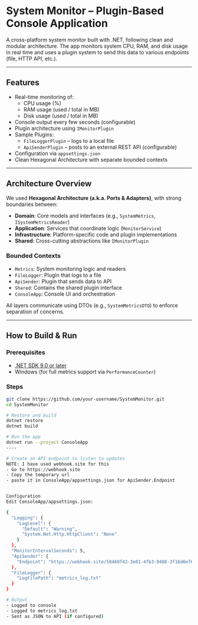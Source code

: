 # System Monitor – Plugin-Based Console Application

A cross-platform system monitor built with .NET, following clean and modular architecture. The app monitors system CPU, RAM, and disk usage in real time and uses a plugin system to send this data to various endpoints (file, HTTP API, etc.).

---

## Features

- Real-time monitoring of:
  - CPU usage (%)
  - RAM usage (used / total in MB)
  - Disk usage (used / total in MB)
- Console output every few seconds (configurable)
- Plugin architecture using `IMonitorPlugin`
- Sample Plugins:
  - `FileLoggerPlugin` – logs to a local file
  - `ApiSenderPlugin` – posts to an external REST API (configurable)
- Configuration via `appsettings.json`
- Clean Hexagonal Architecture with separate bounded contexts

---

## Architecture Overview

We used **Hexagonal Architecture (a.k.a. Ports & Adapters)**, with strong boundaries between:

- **Domain**: Core models and interfaces (e.g., `SystemMetrics`, `ISystemMetricsReader`)
- **Application**: Services that coordinate logic (`MonitorService`)
- **Infrastructure**: Platform-specific code and plugin implementations
- **Shared**: Cross-cutting abstractions like `IMonitorPlugin`

### Bounded Contexts

- `Metrics`: System monitoring logic and readers
- `FileLogger`: Plugin that logs to a file
- `ApiSender`: Plugin that sends data to API
- `Shared`: Contains the shared plugin interface
- `ConsoleApp`: Console UI and orchestration

All layers communicate using DTOs (e.g., `SystemMetricsDTO`) to enforce separation of concerns.

---

## How to Build & Run

### Prerequisites

- [.NET SDK 9.0 or later](https://dotnet.microsoft.com)
- Windows (for full metrics support via `PerformanceCounter`)

### Steps

```bash
git clone https://github.com/your-username/SystemMonitor.git
cd SystemMonitor

# Restore and build
dotnet restore
dotnet build

# Run the app
dotnet run --project ConsoleApp
----

# Create an API endpoint to listen to updates
NOTE: I have used webhook.site for this
- Go to https://webhook.site
- Copy the temporary url
- paste it in ConsoleApp/appsettings.json for ApiSender.Endpoint


Configuration
Edit ConsoleApp/appsettings.json:

{
  "Logging": {
    "LogLevel": {
      "Default": "Warning",
      "System.Net.Http.HttpClient": "None"
    }
  },
  "MonitorIntervalSeconds": 5,
  "ApiSender": {
    "Endpoint": "https://webhook.site/58460f43-3e81-4fb3-9488-3f16d6ef6d9d"
  },
  "FileLogger": {
    "LogFilePath": "metrics_log.txt"
  }
}

# Output
- Logged to console
- Logged to metrics_log.txt
- Sent as JSON to API (if configured)